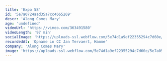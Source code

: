 ```yaml
---
title: 'Expo 58'
id: '5e7a0724aad35a7cc4665269'
descr: 'Along Comes Mary'
age: 'undefined'
videoUrl: 'https://vimeo.com/363491580'
videoLength: '97 min'
socialImage: 'https://uploads-ssl.webflow.com/5e74d1a9ef22355294c7d60e/5e7a05d69177bf74e35e536b_Along%20comes%20Mary%20-%201958%20Exposed.jpg'
recordedAt: 'Opname in CC Jan Tervaert, Hamme'
company: 'Along Comes Mary'
image: 'https://uploads-ssl.webflow.com/5e74d1a9ef22355294c7d60e/5e7a05d69177bf74e35e536b_Along%20comes%20Mary%20-%201958%20Exposed.jpg'
---
```

